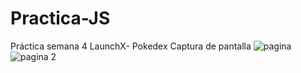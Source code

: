 # Practica-JS
Práctica semana 4 LaunchX- Pokedex
Captura de pantalla
![pagina](https://user-images.githubusercontent.com/93401884/159151371-542a3b9b-8f64-46a6-9254-e4476e32f1f9.png)
![pagina 2](https://user-images.githubusercontent.com/93401884/159343674-b99d58e0-8dfa-4f9e-9617-c70a9e06328e.png)
